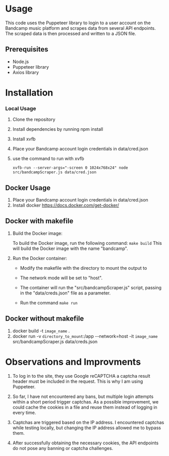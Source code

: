 # Usage
This code uses the Puppeteer library to login to a user account on the Bandcamp music platform and scrapes data from several API endpoints. The scraped data is then processed and written to a JSON file.

## Prerequisites
- Node.js 
- Puppeteer library
- Axios library


# Installation
### Local Usage

1. Clone the repository
2. Install dependencies by running npm install
3. Install xvfb 
4. Place your Bandcamp account login credentials in data/cred.json
5. use the command to run with xvfb 
   
    `xvfb-run --server-args="-screen 0 1024x768x24" node src/bandcampScraper.js data/cred.json`


## Docker Usage
1. Place your Bandcamp account login credentials in data/cred.json
2. Install docker https://docs.docker.com/get-docker/

## Docker with makefile
1. Build the Docker image:

    To build the Docker image, run the following command: `make build`
    This will build the Docker image with the name "bandcamp".
    
2. Run the Docker container:
    - Modify the makefile with the directory to mount the output to 
    
    - The network mode will be set to "host".
    - The container will run the "src/bandcampScraper.js" script, passing in the "data/creds.json" file as a parameter.
    - Run the command `make run`
## Docker without makefile
1. docker build -t `image_name` .
2. docker run -v `directory_to_mount`:/app  --network=host -it `image_name` src/bandcampScraper.js data/creds.json


# Observations and Improvments
1. To log in to the site, they use Google reCAPTCHA a captcha result header must be included in the request. This is why I am using Puppeteer.

2. So far, I have not encountered any bans, but multiple login attempts within a short period trigger captchas. As a possible improvement, we could cache the cookies in a file and reuse them instead of logging in every time.

3. Captchas are triggered based on the IP address. I encountered captchas while testing locally, but changing the IP address allowed me to bypass them.

4. After successfully obtaining the necessary cookies, the API endpoints do not pose any banning or captcha challenges.
